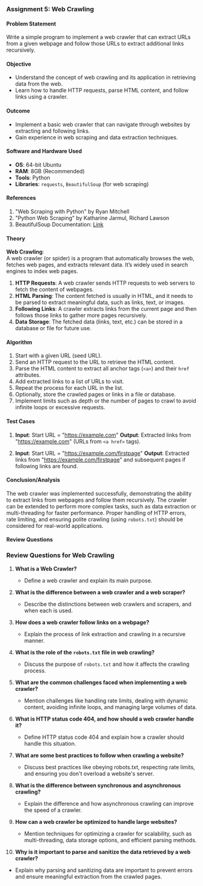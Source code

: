 ### **Assignment 5: Web Crawling**

#### **Problem Statement**
Write a simple program to implement a web crawler that can extract URLs from a given webpage and follow those URLs to extract additional links recursively.

#### **Objective**
- Understand the concept of web crawling and its application in retrieving data from the web.
- Learn how to handle HTTP requests, parse HTML content, and follow links using a crawler.

#### **Outcome**
- Implement a basic web crawler that can navigate through websites by extracting and following links.
- Gain experience in web scraping and data extraction techniques.

#### **Software and Hardware Used**
- **OS**: 64-bit Ubuntu
- **RAM**: 8GB (Recommended)
- **Tools**: Python
- **Libraries**: `requests`, `BeautifulSoup` (for web scraping)

#### **References**
1. "Web Scraping with Python" by Ryan Mitchell  
2. "Python Web Scraping" by Katharine Jarmul, Richard Lawson  
3. BeautifulSoup Documentation: [Link](https://www.crummy.com/software/BeautifulSoup/bs4/doc/)

#### **Theory**
**Web Crawling**:  
A web crawler (or spider) is a program that automatically browses the web, fetches web pages, and extracts relevant data. It’s widely used in search engines to index web pages. 

1. **HTTP Requests**: A web crawler sends HTTP requests to web servers to fetch the content of webpages.
2. **HTML Parsing**: The content fetched is usually in HTML, and it needs to be parsed to extract meaningful data, such as links, text, or images.
3. **Following Links**: A crawler extracts links from the current page and then follows those links to gather more pages recursively.
4. **Data Storage**: The fetched data (links, text, etc.) can be stored in a database or file for future use.

#### **Algorithm**
1. Start with a given URL (seed URL).
2. Send an HTTP request to the URL to retrieve the HTML content.
3. Parse the HTML content to extract all anchor tags (`<a>`) and their `href` attributes.
4. Add extracted links to a list of URLs to visit.
5. Repeat the process for each URL in the list.
6. Optionally, store the crawled pages or links in a file or database.
7. Implement limits such as depth or the number of pages to crawl to avoid infinite loops or excessive requests.

#### **Test Cases**
1. **Input**: Start URL = "https://example.com"
   **Output**: Extracted links from "https://example.com" (URLs from `<a href>` tags).

2. **Input**: Start URL = "https://example.com/firstpage"
   **Output**: Extracted links from "https://example.com/firstpage" and subsequent pages if following links are found.

#### **Conclusion/Analysis**
The web crawler was implemented successfully, demonstrating the ability to extract links from webpages and follow them recursively. The crawler can be extended to perform more complex tasks, such as data extraction or multi-threading for faster performance. Proper handling of HTTP errors, rate limiting, and ensuring polite crawling (using `robots.txt`) should be considered for real-world applications.

#### **Review Questions**
### **Review Questions for Web Crawling**

1. **What is a Web Crawler?**
   - Define a web crawler and explain its main purpose.

2. **What is the difference between a web crawler and a web scraper?**
   - Describe the distinctions between web crawlers and scrapers, and when each is used.

3. **How does a web crawler follow links on a webpage?**
   - Explain the process of link extraction and crawling in a recursive manner.

4. **What is the role of the `robots.txt` file in web crawling?**
   - Discuss the purpose of `robots.txt` and how it affects the crawling process.

5. **What are the common challenges faced when implementing a web crawler?**
   - Mention challenges like handling rate limits, dealing with dynamic content, avoiding infinite loops, and managing large volumes of data.

6. **What is HTTP status code 404, and how should a web crawler handle it?**
   - Define HTTP status code 404 and explain how a crawler should handle this situation.

7. **What are some best practices to follow when crawling a website?**
   - Discuss best practices like obeying robots.txt, respecting rate limits, and ensuring you don't overload a website's server.

8. **What is the difference between synchronous and asynchronous crawling?**
   - Explain the difference and how asynchronous crawling can improve the speed of a crawler.

9. **How can a web crawler be optimized to handle large websites?**
   - Mention techniques for optimizing a crawler for scalability, such as multi-threading, data storage options, and efficient parsing methods.

10. **Why is it important to parse and sanitize the data retrieved by a web crawler?**
   - Explain why parsing and sanitizing data are important to prevent errors and ensure meaningful extraction from the crawled pages.

